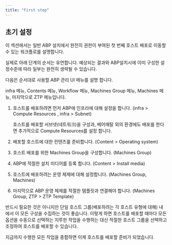 ```yaml
---
title: "First step"
---
```


## 초기 설정

이 섹션에서는 일반 ABP 설치에서 완전히 권한이 부여된 첫 번째 호스트 배포로 이동할 수 있는 워크플로를 설명합니다.

실제로 아래 단계의 순서는 유연합니다. 예상되는 결과와 ABP설치시에 이미 구성한 설정수준에 따라 일부는 완전히 생략될 수 있습니다.


다음은 순서대로 사용할 ABP 관리 UI 메뉴를 설명 합니다. 

infra 메뉴, Contents 메뉴, Workflow 메뉴, Machines Group 메뉴, Machines 메뉴, 마지막으로 ZTP 메뉴입니다.

1. 호스트를 배포하려면 먼저 ABP에 인프라에 대해 설정을 합니다. (infra > Compute Resources , infra > Subnet)

   호스트를 배포할 서브넷(네트워크)을 구성과, 베어매탈 외의 환경에도 배포를 한다면 추가적으로 Compute Resources를 설정 합니다.

2. 배포할 호스트에 대한 컨텐츠를 준비합니다. (Content > Operating system) 

3. 호스트 배포를 위한 Machines Group을 구성합니다. (Machines Group)

4. ABP에 적절한 설치 미디어를 등록 합니다. (Content > Install media)

5. 호스트에 배포하려는 운영 체제에 대해 설정합니다. (Machines Group, Machines)

6. 마지막으로 ABP 운영 체제를 적절한 템플릿과 연결해야 합니다. (Machines Group, ZTP > ZTP Template)

반드시 필요한 것은 아니지만 단일 호스트 그룹(배포하려는 각 호스트 유형에 대해) 내에서 이 모든 구성을 수집하는 것이 좋습니다. 이렇게 하면 호스트를 배포할 때마다 모든 옵션을 수동으로 선택하는 지루한 작업을 수행하는 대신 적절한 호스트 그룹을 선택하고 조정하여 호스트를 배포할 수 있습니다.

지금까지 수행한 모든 작업을 종합하면 이제 호스트를 배포할 준비가 되었습니다.
